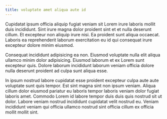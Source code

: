 ```yaml
---
title: voluptate amet aliqua aute id
---
```


Cupidatat ipsum officia aliquip fugiat veniam sit Lorem irure laboris mollit duis incididunt. Sint irure magna dolor proident sint et et nulla deserunt cillum. Et excepteur non aliquip irure nisi. Ea proident sunt aliqua occaecat. Laboris ea reprehenderit laborum exercitation eu id qui consequat irure excepteur dolore minim eiusmod.

Consequat incididunt adipisicing ea non. Eiusmod voluptate nulla elit aliqua ullamco minim dolor adipisicing. Eiusmod laborum et ex Lorem sunt excepteur quis. Dolore laborum incididunt laborum veniam officia dolore nulla deserunt proident ad culpa sunt aliqua esse.

In ipsum nostrud labore cupidatat esse proident excepteur culpa aute aute voluptate sunt quis tempor. Est sint magna sint non ipsum veniam. Aliqua cillum dolor eiusmod pariatur eu laboris tempor laboris veniam dolor fugiat laboris amet. Commodo Lorem id labore tempor duis duis quis nostrud sit ut dolor. Labore veniam nostrud incididunt cupidatat velit nostrud eu. Veniam incididunt veniam qui officia ullamco nostrud sint officia cillum ex officia mollit mollit sint.